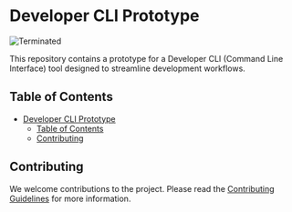 # Developer CLI Prototype

![Terminated](https://img.shields.io/badge/Terminated-8A2BE2?style=for-the-badge&color=ff0000&label=Status)

This repository contains a prototype for a Developer CLI (Command Line Interface) tool designed to streamline development workflows.

## Table of Contents

- [Developer CLI Prototype](#developer-cli-prototype)
  - [Table of Contents](#table-of-contents)
  - [Contributing](#contributing)

<!-- Add documentation -->

## Contributing

We welcome contributions to the project. Please read the [Contributing Guidelines](docs/CONTRIBUTING.md) for more information.
